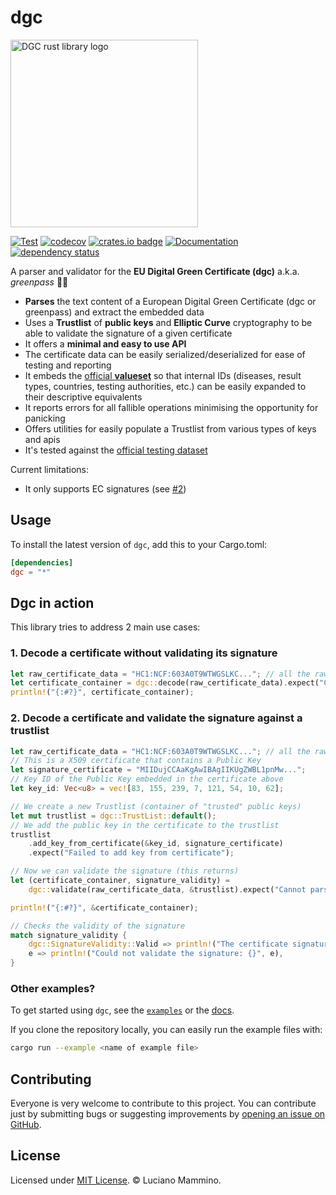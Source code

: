 # dgc

<img src="https://github.com/rust-italia/dgc/raw/main/dgc-rust-logo.svg" alt="DGC rust library logo" width="300">

[![Test](https://github.com/rust-italia/dgc/actions/workflows/Test.yml/badge.svg)](https://github.com/rust-italia/dgc/actions/workflows/Test.yml)
[![codecov](https://codecov.io/gh/rust-italia/dgc/branch/main/graph/badge.svg?token=4CNbvgaDc1)](https://codecov.io/gh/rust-italia/dgc)
[![crates.io badge](https://img.shields.io/crates/v/dgc.svg)](https://crates.io/crates/dgc)
[![Documentation](https://docs.rs/dgc/badge.svg)](https://docs.rs/dgc)
[![dependency status](https://deps.rs/repo/github/rust-italia/dgc/status.svg)](https://deps.rs/repo/github/rust-italia/dgc)

A parser and validator for the **EU Digital Green Certificate (dgc)** a.k.a. _greenpass_ 📲✅

  - **Parses** the text content of a European Digital Green Certificate (dgc or greenpass) and extract the embedded data
  - Uses a **Trustlist** of **public keys** and **Elliptic Curve** cryptography to be able to validate the signature of a given certificate
  - It offers a **minimal and easy to use API**
  - The certificate data can be easily serialized/deserialized for ease of testing and reporting
  - It embeds the [official **valueset**](https://github.com/ehn-dcc-development/ehn-dcc-schema/) so that internal IDs (diseases, result types, countries, testing authorities, etc.) can be easily expanded to their descriptive equivalents
  - It reports errors for all fallible operations minimising the opportunity for panicking
  - Offers utilities for easily populate a Trustlist from various types of keys and apis
  - It's tested against the [official testing dataset](https://github.com/eu-digital-green-certificates/dgc-testdata)


Current limitations:

  - It only supports EC signatures (see [#2](https://github.com/rust-italia/dgc/issues/2))


## Usage

To install the latest version of `dgc`, add this to your Cargo.toml:

```toml
[dependencies]
dgc = "*"
```


## Dgc in action

This library tries to address 2 main use cases:

### 1. Decode a certificate without validating its signature

```rust
let raw_certificate_data = "HC1:NCF:603A0T9WTWGSLKC..."; // all the raw certificate data (extracted from a QR code)
let certificate_container = dgc::decode(raw_certificate_data).expect("Cannot parse certificate data");
println!("{:#?}", certificate_container);
```


### 2. Decode a certificate and validate the signature against a trustlist

```rust
let raw_certificate_data = "HC1:NCF:603A0T9WTWGSLKC..."; // all the raw certificate data (extracted from a QR code)
// This is a X509 certificate that contains a Public Key
let signature_certificate = "MIIDujCCAaKgAwIBAgIIKUgZWBL1pnMw...";
// Key ID of the Public Key embedded in the certificate above
let key_id: Vec<u8> = vec![83, 155, 239, 7, 121, 54, 10, 62];

// We create a new Trustlist (container of "trusted" public keys)
let mut trustlist = dgc::TrustList::default();
// We add the public key in the certificate to the trustlist
trustlist
    .add_key_from_certificate(&key_id, signature_certificate)
    .expect("Failed to add key from certificate");

// Now we can validate the signature (this returns)
let (certificate_container, signature_validity) =
    dgc::validate(raw_certificate_data, &trustlist).expect("Cannot parse certificate data");

println!("{:#?}", &certificate_container);

// Checks the validity of the signature
match signature_validity {
    dgc::SignatureValidity::Valid => println!("The certificate signature is Valid!"),
    e => println!("Could not validate the signature: {}", e),
}
```


### Other examples?

To get started using `dgc`, see the [`examples`](https://github.com/rust-italia/dgc/tree/main/examples) or the [docs](https://docs.rs/dgc).

If you clone the repository locally, you can easily run the example files with:

```bash
cargo run --example <name of example file>
```


## Contributing

Everyone is very welcome to contribute to this project.
You can contribute just by submitting bugs or suggesting improvements by
[opening an issue on GitHub](https://github.com/rust-italia/dgc/issues).


## License

Licensed under [MIT License](LICENSE). © Luciano Mammino.
